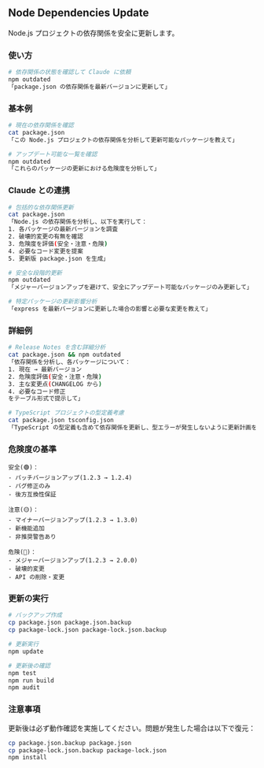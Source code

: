 ## Node Dependencies Update

Node.js プロジェクトの依存関係を安全に更新します。

### 使い方

```bash
# 依存関係の状態を確認して Claude に依頼
npm outdated
「package.json の依存関係を最新バージョンに更新して」
```

### 基本例

```bash
# 現在の依存関係を確認
cat package.json
「この Node.js プロジェクトの依存関係を分析して更新可能なパッケージを教えて」

# アップデート可能な一覧を確認
npm outdated
「これらのパッケージの更新における危険度を分析して」
```

### Claude との連携

```bash
# 包括的な依存関係更新
cat package.json
「Node.js の依存関係を分析し、以下を実行して：
1. 各パッケージの最新バージョンを調査
2. 破壊的変更の有無を確認
3. 危険度を評価(安全・注意・危険)
4. 必要なコード変更を提案
5. 更新版 package.json を生成」

# 安全な段階的更新
npm outdated
「メジャーバージョンアップを避けて、安全にアップデート可能なパッケージのみ更新して」

# 特定パッケージの更新影響分析
「express を最新バージョンに更新した場合の影響と必要な変更を教えて」
```

### 詳細例

```bash
# Release Notes を含む詳細分析
cat package.json && npm outdated
「依存関係を分析し、各パッケージについて：
1. 現在 → 最新バージョン
2. 危険度評価(安全・注意・危険)
3. 主な変更点(CHANGELOG から)
4. 必要なコード修正
をテーブル形式で提示して」

# TypeScript プロジェクトの型定義考慮
cat package.json tsconfig.json
「TypeScript の型定義も含めて依存関係を更新し、型エラーが発生しないように更新計画を立てて」
```

### 危険度の基準

```text
安全(🟢)：
- パッチバージョンアップ(1.2.3 → 1.2.4)
- バグ修正のみ
- 後方互換性保証

注意(🟡)：
- マイナーバージョンアップ(1.2.3 → 1.3.0)
- 新機能追加
- 非推奨警告あり

危険(🔴)：
- メジャーバージョンアップ(1.2.3 → 2.0.0)
- 破壊的変更
- API の削除・変更
```

### 更新の実行

```bash
# バックアップ作成
cp package.json package.json.backup
cp package-lock.json package-lock.json.backup

# 更新実行
npm update

# 更新後の確認
npm test
npm run build
npm audit
```

### 注意事項

更新後は必ず動作確認を実施してください。問題が発生した場合は以下で復元：

```bash
cp package.json.backup package.json
cp package-lock.json.backup package-lock.json
npm install
```
